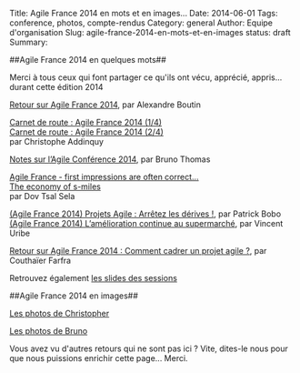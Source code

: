 Title: Agile France 2014 en mots et en images...
Date: 2014-06-01
Tags: conference, photos, compte-rendus
Category: general
Author: Equipe d'organisation
Slug: agile-france-2014-en-mots-et-en-images
status: draft
Summary: 

##Agile France 2014 en quelques mots##

Merci à tous ceux qui font partager ce qu'ils ont vécu, apprécié, appris... durant cette édition 2014

[Retour sur Agile France 2014][6], par Alexandre Boutin

[Carnet de route : Agile France 2014 (1/4)][1]  
[Carnet de route : Agile France 2014 (2/4)][2]  
par Christophe Addinquy  

[Notes sur l’Agile Conférence 2014][3], par Bruno Thomas

[Agile France - first impressions are often correct...][4]  
[The economy of s-miles][5]  
par Dov Tsal Sela  

[(Agile France 2014) Projets Agile : Arrêtez les dérives !][7], par Patrick Bobo  
[(Agile France 2014) L’amélioration continue au supermarché][8], par Vincent Uribe  

[Retour sur Agile France 2014 : Comment cadrer un projet agile ?][9], par Couthaïer Farfra  

Retrouvez également [les slides des sessions][10]

##Agile France 2014 en images##

[Les photos de Christopher][12]  

[Les photos de Bruno][11]  


Vous avez vu d'autres retours qui ne sont pas ici ? Vite, dites-le nous pour que nous puissions enrichir cette page... Merci.





[1]: http://freethinker.addinq.uy/post/86940308452/carnet-de-route-agile-france-2014-1-4
[2]: http://freethinker.addinq.uy/post/87337149477/carnet-de-route-agile-france-2014-2-4
[3]: http://www.barreverte.fr/notes-sur-lagile-conference-2014
[4]: http://scrumembear.blogspot.fr/2014/05/agile-france-first-impressions-are.html
[5]: http://scrumembear.blogspot.fr/2014/05/the-economy-of-s-miles.html
[6]: http://www.agilex.fr/2014/05/retour-sur-agile-france-2014/
[7]: http://blog.soat.fr/2014/05/agile-france-2014-projets-agile-arretez-les-derives/
[8]: http://blog.soat.fr/2014/05/agile-france-2014-lamelioration-continue-au-supermarche/
[9]: http://blog.xebia.fr/2014/05/28/retour-sur-agile-france-2014-comment-cadrer-un-projet-agile/
[10]: http://2014.conference-agile.fr/slides-des-sessions.html
[11]: https://www.flickr.com/photos/31719094@N04/sets/72157644815216765/
[12]: http://photos.seeshoot.com/agile-france-2014
